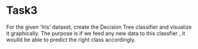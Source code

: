 # Task3
For the given 'Iris' dataset, create the Decision Tree classifier and visualize it graphically. The purpose is if we feed any new data to this classfier , it woulld be able to predict the right class accordingly.
